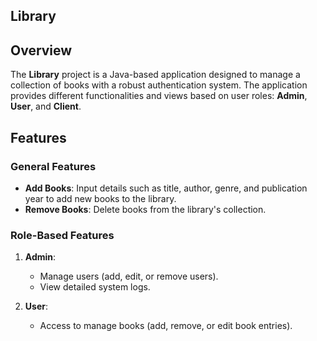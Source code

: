 ## Library

## Overview

The **Library** project is a Java-based application designed to manage a collection of books with a robust authentication system. The application provides different functionalities and views based on user roles: **Admin**, **User**, and **Client**.

## Features

### General Features
- **Add Books**: Input details such as title, author, genre, and publication year to add new books to the library.
- **Remove Books**: Delete books from the library's collection.

### Role-Based Features
1. **Admin**:
   - Manage users (add, edit, or remove users).
   - View detailed system logs.

2. **User**:
   - Access to manage books (add, remove, or edit book entries).
 
 

